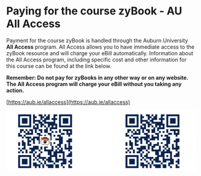 # Paying for the course zyBook - AU All Access

Payment for the course zyBook is handled through the Auburn University **All
Access** program. All Access allows you to have immediate access to the zyBook
resource and will charge your eBill automatically. Information about the All
Access program, including specific cost and other information for this course
can be found at the link below.

**Remember: Do not pay for zyBooks in any other way or on any website. The All
Access program will charge your eBill without you taking any action.**

[https://aub.ie/allaccess](https://aub.ie/allaccess)

![All Access](img/allaccessQR.png)


